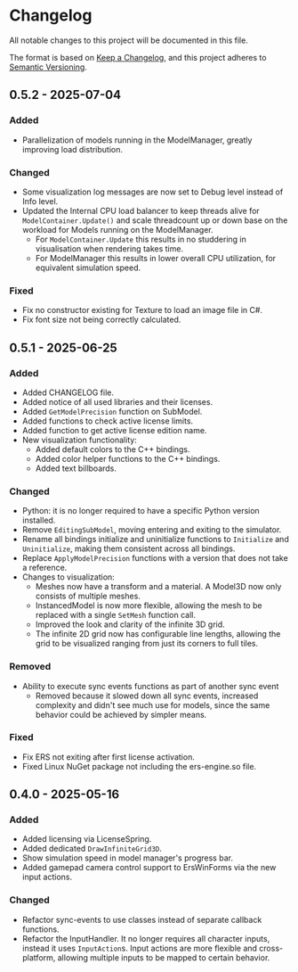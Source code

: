 # Changelog

All notable changes to this project will be documented in this file.

The format is based on [Keep a Changelog](https://keepachangelog.com/en/1.1.0/),
and this project adheres to [Semantic Versioning](https://semver.org/spec/v2.0.0.html).

## 0.5.2 - 2025-07-04

### Added

- Parallelization of models running in the ModelManager, greatly improving load distribution.

### Changed

- Some visualization log messages are now set to Debug level instead of Info level.
- Updated the Internal CPU load balancer to keep threads alive for `ModelContainer.Update()` and scale threadcount up or down base on the workload for Models running on the ModelManager.
  - For `ModelContainer.Update` this results in no studdering in visualisation when rendering takes time.
  - For ModelManager this results in lower overall CPU utilization, for equivalent simulation speed.

### Fixed

- Fix no constructor existing for Texture to load an image file in C#.
- Fix font size not being correctly calculated.

## 0.5.1 - 2025-06-25

### Added

- Added CHANGELOG file.
- Added notice of all used libraries and their licenses.
- Added `GetModelPrecision` function on SubModel.
- Added functions to check active license limits.
- Added function to get active license edition name.
- New visualization functionality:
  - Added default colors to the C++ bindings.
  - Added color helper functions to the C++ bindings.
  - Added text billboards.

### Changed

- Python: it is no longer required to have a specific Python version installed.
- Remove `EditingSubModel`, moving entering and exiting to the simulator.
- Rename all bindings initialize and uninitialize functions to `Initialize` and `Uninitialize`,
  making them consistent across all bindings.
- Replace `ApplyModelPrecision` functions with a version that does not take a reference.
- Changes to visualization:
  - Meshes now have a transform and a material. A Model3D now only consists of multiple meshes.
  - InstancedModel is now more flexible, allowing the mesh to be replaced with a single `SetMesh` function call.
  - Improved the look and clarity of the infinite 3D grid.
  - The infinite 2D grid now has configurable line lengths, allowing the grid to be visualized ranging from just its corners to full tiles.

### Removed
  - Ability to execute sync events functions as part of another sync event
    - Removed because it slowed down all sync events, increased complexity and didn't see much use for models, since the same behavior could be achieved by simpler means.

### Fixed

- Fix ERS not exiting after first license activation.
- Fixed Linux NuGet package not including the ers-engine.so file.

## 0.4.0 - 2025-05-16

### Added

- Added licensing via LicenseSpring.
- Added dedicated `DrawInfiniteGrid3D`.
- Show simulation speed in model manager's progress bar.
- Added gamepad camera control support to ErsWinForms via the new input actions.

### Changed

- Refactor sync-events to use classes instead of separate callback functions.
- Refactor the InputHandler. It no longer requires all character inputs, instead it uses `InputAction`s.
  Input actions are more flexible and cross-platform, allowing multiple inputs to be mapped to certain behavior.
